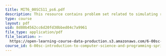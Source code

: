 ```yaml
---
title: MIT6_00SCS11_ps6.pdf
description: This resource contains problem set related to simulating robots.
type: course
layout: pdf
uid: 8d80b4562cc6d20fd30bbed04c7a9961
file_type: application/pdf
file_location: >-
  https://open-learning-course-data-production.s3.amazonaws.com/6-00sc-introduction-to-computer-science-and-programming-spring-2011/8d80b4562cc6d20fd30bbed04c7a9961_MIT6_00SCS11_ps6.pdf
course_id: 6-00sc-introduction-to-computer-science-and-programming-spring-2011
---
```

